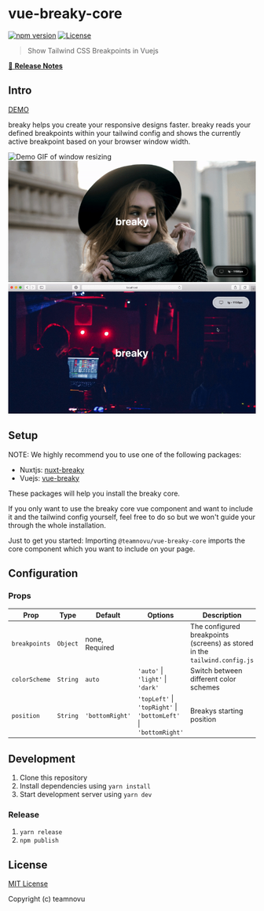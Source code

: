 # vue-breaky-core

[![npm version][npm-version-src]][npm-version-href]
[![License][license-src]][license-href]

<!-- [![npm downloads][npm-downloads-src]][npm-downloads-href] -->
<!-- [![Circle CI][circle-ci-src]][circle-ci-href] -->
<!-- [![Codecov][codecov-src]][codecov-href] -->

> Show Tailwind CSS Breakpoints in Vuejs

[📖 **Release Notes**](./CHANGELOG.md)

## Intro

[DEMO](https://teamnovu.github.io/nuxt-breaky/)

breaky helps you create your responsive designs faster. breaky reads your defined breakpoints within your tailwind config and shows the currently active breakpoint based on your browser window width.

![Demo GIF of window resizing](./example/assets/img/resizing.gif 'Resizing Browser Window')
![Demo GIF of dragging](./example/assets/img/dragging.gif 'Dragging Card to Corners')
![Demo GIF of toggling dark mode](./example/assets/img/toggle-dark-mode.gif 'Toggling between Dark and Light Mode')

## Setup

NOTE: We highly recommend you to use one of the following packages:

- Nuxtjs: [nuxt-breaky](https://github.com/teamnovu/nuxt-breaky)
- Vuejs: [vue-breaky](https://github.com/teamnovu/vue-breaky)

These packages will help you install the breaky core.

If you only want to use the breaky core vue component and want to include it and the tailwind config yourself, feel free to do so but we won't guide your through the whole installation.

Just to get you started: Importing `@teamnovu/vue-breaky-core` imports the core component which you want to include on your page.

## Configuration

### Props

| Prop        	| Type    	| Default        	| Options                                                          | Description                                                              	|
|--------------	|----------	|----------------	|----------------------------------------------------------------- |--------------------------------------------------------------------------- |
| `breakpoints`	| `Object` 	| none, Required 	|                                                                  | The configured breakpoints (screens) as stored in the `tailwind.config.js` |
| `colorScheme` | `String`  | `auto`          | `'auto'` \| `'light'` \| `'dark'`                                | Switch between different color schemes                                     |
| `position`    | `String`  | `'bottomRight'` | `'topLeft'` \| `'topRight'` \| `'bottomLeft'` \| `'bottomRight'` | Breakys starting position                                                  |

## Development

1. Clone this repository
2. Install dependencies using `yarn install`
3. Start development server using `yarn dev`

### Release

1. `yarn release`
2. `npm publish`

## License

[MIT License](./LICENSE)

Copyright (c) teamnovu

<!-- Badges -->

[npm-version-src]: https://img.shields.io/npm/v/vue-breaky-core/latest.svg?style=flat-square
[npm-version-href]: https://github.com/teamnovu/vue-breaky-core/releases
[npm-downloads-src]: https://img.shields.io/npm/dt/vue-breaky-core.svg?style=flat-square
[npm-downloads-href]: https://github.com/teamnovu/vue-breaky-core/releases
[circle-ci-src]: https://img.shields.io/circleci/project/github/teamnovu/vue-breaky-core.svg?style=flat-square
[circle-ci-href]: https://circleci.com/gh/teamnovu/vue-breaky-core
[codecov-src]: https://img.shields.io/codecov/c/github/teamnovu/vue-breaky-core.svg?style=flat-square
[codecov-href]: https://codecov.io/gh/teamnovu/vue-breaky-core
[license-src]: https://img.shields.io/npm/l/vue-breaky-core.svg?style=flat-square
[license-href]: https://github.com/teamnovu/vue-breaky-core/blob/master/LICENSE
